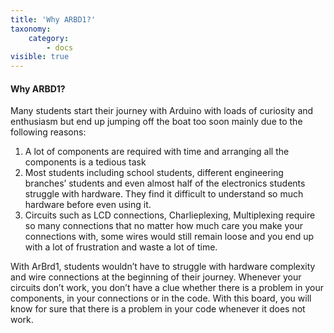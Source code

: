 ```yaml
---
title: 'Why ARBD1?'
taxonomy:
    category:
        - docs
visible: true
---
```


#### Why ARBD1?
Many students start their journey with Arduino with loads of curiosity and enthusiasm but end up jumping off the boat too soon mainly due to the following reasons: 

1. A lot of components are required with time and arranging all the components is a tedious task
2. Most students including school students, different engineering branches’ students and even almost half of the electronics students struggle with hardware. They find it difficult to understand so much hardware before even using it. 
3. Circuits such as LCD connections, Charlieplexing, Multiplexing require so many connections that no matter how much care you make your connections with, some wires would still remain loose and you end up with a lot of frustration and waste a lot of time. 

With 	ArBrd1, students wouldn’t have to struggle with hardware complexity and wire connections at the beginning of their journey. Whenever your circuits don’t work, you don’t have a clue whether there is a problem in your components, in your connections or in the code. With this board, you will know for sure that there is a problem in your code whenever it does not work.